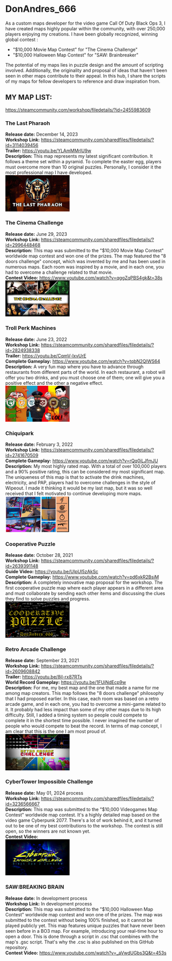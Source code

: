 # DonAndres_666


As a custom maps developer for the video game Call Of Duty Black Ops 3, I have created maps highly popular within the community, with over 250,000 players enjoying my creations. 
I have been globally recognized, winning global contest :
- "$10,000 Movie Map Contest" for "The Cinema Challenge"
- "$10,000 Halloween Map Contest" for "SAW: Brainbreaker"

The potential of my maps lies in puzzle design and the amount of scripting involved. Additionally, the originality and proposal of ideas that haven't been seen in other maps contribute to their appeal. In this hub, I share the scripts of my maps for fellow developers to reference and draw inspiration from.

## MY MAP LIST:
https://steamcommunity.com/workshop/filedetails/?id=2455983609

### The Last Pharaoh
**Release date:** December 14, 2023<br>
**Workshop Link:** https://steamcommunity.com/sharedfiles/filedetails/?id=3114039456<br>
**Trailer:** https://youtu.be/YLAmMMrIU9w<br>
**Description:** This map represents my latest significant contribution. It follows a theme set within a pyramid. To complete the easter egg, players must overcome more than 10 original puzzles. Personally, I consider it the most professional map I have developed.<br>
<img src="https://github.com/AndresTejeroMena/BO3ZMB_DonAndres666/blob/main/thumbnails/thelastpharaoh.jpg" alt="Descripción de la imagen" width="200" height="auto">

### The Cinema Challenge
**Release date:** June 29, 2023<br>
**Workshop Link:** https://steamcommunity.com/sharedfiles/filedetails/?id=2996448468<br>
**Description:** This map was submitted to the "$10,000 Movie Map Contest" worldwide map contest and won one of the prizes. The map featured the "8 doors challenge" concept, which was invented by me and has been used in numerous maps. Each room was inspired by a movie, and in each one, you had to overcome a challenge related to that movie.<br>
**Contest Video:** https://www.youtube.com/watch?v=qggZqPBS4gk&t=38s<br>
<img src="https://github.com/AndresTejeroMena/BO3ZMB_DonAndres666/blob/main/thumbnails/cinemachallenge.png" alt="Descripción de la imagen" width="200" height="auto">

### Troll Perk Machines
**Release date:** June 23, 2022<br>
**Workshop Link:** https://steamcommunity.com/sharedfiles/filedetails/?id=2824938338<br>
**Trailer:** https://youtu.be/CqmV-lxvUrE<br>
**Complete Gameplay:** https://www.youtube.com/watch?v=tqbN2QlWS64<br>
**Description:** A very fun map where you have to advance through restaurants from different parts of the world. In each restaurant, a robot will offer you two drinks, and you must choose one of them; one will give you a positive effect and the other a negative effect.<br>
<img src="https://github.com/AndresTejeroMena/BO3ZMB_DonAndres666/blob/main/thumbnails/trollperkmachines.jpg" alt="Descripción de la imagen" width="200" height="auto">

### Chiquipark
**Release date:** February 3, 2022<br>
**Workshop Link:** https://steamcommunity.com/sharedfiles/filedetails/?id=2741670509<br>
**Complete Gameplay:** https://www.youtube.com/watch?v=rQq0iLJfmJU<br>
**Description:** My most highly rated map. With a total of over 100,000 players and a 90% positive rating, this can be considered my most significant map. The uniqueness of this map is that to activate the drink machines, electricity, and PAP, players had to overcome challenges in the style of Wipeout. I made it thinking it would be my last map, but it was so well received that I felt motivated to continue developing more maps.<br>
<img src="https://github.com/AndresTejeroMena/BO3ZMB_DonAndres666/blob/main/thumbnails/chiquipark.jpg" alt="Descripción de la imagen" width="200" height="auto">

### Cooperative Puzzle
**Release date:** October 28, 2021<br>
**Workshop Link:** https://steamcommunity.com/sharedfiles/filedetails/?id=2639391148<br>
**Guide Video:** https://youtu.be/UlpUl5zAkSc<br>
**Complete Gameplay:** https://www.youtube.com/watch?v=pd6xkR2BsiM<br>
**Description:** A completely innovative map proposal for the workshop. The first cooperative puzzle map where each player appears in a different area and must collaborate by sending each other items and discussing the clues they find to solve puzzles and progress.<br>
<img src="https://github.com/AndresTejeroMena/BO3ZMB_DonAndres666/blob/main/thumbnails/cooperativeridle.jpg" alt="Descripción de la imagen" width="200" height="auto">

### Retro Arcade Challenge
**Release date:** September 23, 2021<br>
**Workshop Link:** https://steamcommunity.com/sharedfiles/filedetails/?id=2609608842<br>
**Trailer:** https://youtu.be/8jl-rx87RTs<br>
**World Record Gameplay:** https://youtu.be/1FUiNdEcp9w<br>
**Description:** For me, my best map and the one that made a name for me among map creators. This map follows the "8 doors challenge" philosophy that I had proposed earlier. In this case, each room was based on a retro arcade game, and in each one, you had to overcome a mini-game related to it. It probably had less impact than some of my other maps due to its high difficulty. Still, I added a timing system so people could compete to complete it in the shortest time possible. I never imagined the number of people who would compete to beat the record. In terms of map concept, I am clear that this is the one I am most proud of.<br>
<img src="https://github.com/AndresTejeroMena/BO3ZMB_DonAndres666/blob/main/thumbnails/retroarcadechallenge.jpg" alt="Descripción de la imagen" width="200" height="auto">

### CyberTower Impossible Challenge
**Release date:** May 01, 2024 process<br>
**Workshop Link:** https://steamcommunity.com/sharedfiles/filedetails/?id=3236566667<br>
**Description:** This map was submitted to the "$10,000 Videogames Map Contest" worldwide map contest. It's a highly detailed map based on the video game Cyberpunk 2077. There's a lot of work behind it, and it turned out to be one of my best contributions to the workshop. The contest is still open, so the winners are not known yet.<br>
**Contest Video:** <br>
<img src="https://github.com/AndresTejeroMena/BO3ZMB_DonAndres666/blob/main/thumbnails/cyberpunk.jpg" alt="Descripción de la imagen" width="200" height="auto">

### SAW:BREAKING BRAIN
**Release date:** In development process<br>
**Workshop Link:** In development process<br>
**Description:** This map was submitted to the "$10,000 Halloween Map Contest" worldwide map contest and won one of the prizes. The map was submitted to the contest without being 100% finished, so it cannot be played publicly yet. This map features unique puzzles that have never been seen before in a BO3 map. For example, introducing your real-time hour to open a door. This is done through a script in .csc that combines with the map's .gsc script. That's why the .csc is also published on this GitHub repository.<br>
**Contest Video:** https://www.youtube.com/watch?v=_aVwdUGbs3Q&t=453s<br>

